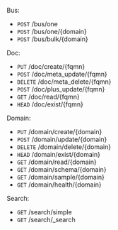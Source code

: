 Bus:

- `POST` /bus/one
- `POST` /bus/one/{domain}
- `POST` /bus/bulk/{domain}

Doc:

- `PUT` /doc/create/{fqmn}
- `POST` /doc/meta_update/{fqmn}
- `DELETE` /doc/meta_delete/{fqmn}
- `POST` /doc/plus_update/{fqmn}
- `GET` /doc/read/{fqmn}
- `HEAD` /doc/exist/{fqmn}

Domain:

- `PUT` /domain/create/{domain}
- `POST` /domain/update/{domain}
- `DELETE` /domain/delete/{domain}
- `HEAD` /domain/exist/{domain}
- `GET` /domain/read/{domain}
- `GET` /domain/schema/{domain}
- `GET` /domain/sample/{domain}
- `GET` /domain/health/{domain}

Search:

- `GET` /search/simple
- `GET` /search/_search


